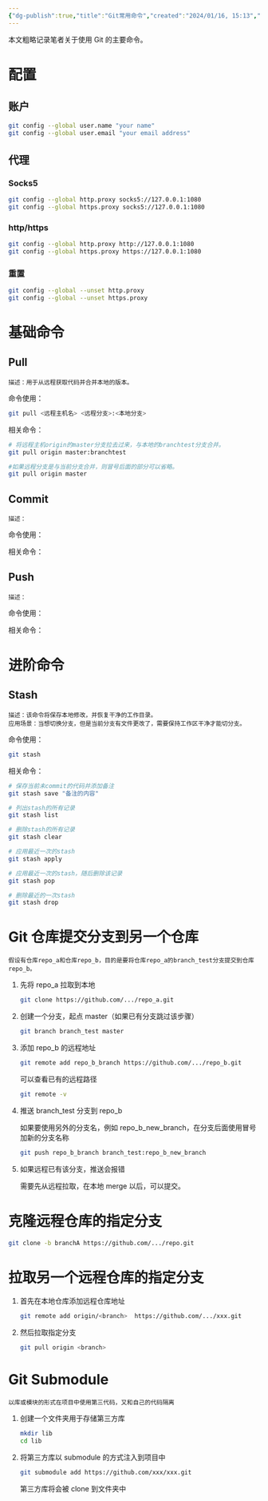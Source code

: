 ```yaml
---
{"dg-publish":true,"title":"Git常用命令","created":"2024/01/16, 15:13","updated":"2024/01/16, 15:15","tags":["tool"],"dg-path":"环境部署/Git常用命令.md","permalink":"/环境部署/Git常用命令/","dgPassFrontmatter":true,"noteIcon":""}
---
```



本文粗略记录笔者关于使用 Git 的主要命令。

# 配置

## 账户

```bash
git config --global user.name "your name"
git config --global user.email "your email address"
```

## 代理

### Socks5

```bash
git config --global http.proxy socks5://127.0.0.1:1080
git config --global https.proxy socks5://127.0.0.1:1080
```

### http/https

```bash
git config --global http.proxy http://127.0.0.1:1080
git config --global https.proxy https://127.0.0.1:1080
```

### 重置

```bash
git config --global --unset http.proxy
git config --global --unset https.proxy
```

# 基础命令

## Pull

	描述：用于从远程获取代码并合并本地的版本。

命令使用：

```bash
git pull <远程主机名> <远程分支>:<本地分支>
```

相关命令：

```bash
# 将远程主机origin的master分支拉去过来，与本地的branchtest分支合并。
git pull origin master:branchtest

#如果远程分支是与当前分支合并，则冒号后面的部分可以省略。
git pull origin master
```

## Commit

	描述：

命令使用：

相关命令：

## Push

	描述：

命令使用：

相关命令：

# 进阶命令

## Stash

	描述：该命令将保存本地修改，并恢复干净的工作目录。
	应用场景：当想切换分支，但是当前分支有文件更改了，需要保持工作区干净才能切分支。

命令使用：

```bash
git stash
```

相关命令：

```bash
# 保存当前未commit的代码并添加备注
git stash save "备注的内容"

# 列出stash的所有记录
git stash list

# 删除stash的所有记录
git stash clear

# 应用最近一次的stash
git stash apply

# 应用最近一次的stash，随后删除该记录
git stash pop

# 删除最近的一次stash
git stash drop
```

# Git 仓库提交分支到另一个仓库

	假设有仓库repo_a和仓库repo_b，目的是要将仓库repo_a的branch_test分支提交到仓库repo_b。

1. 先将 repo_a 拉取到本地

    ```bash
    git clone https://github.com/.../repo_a.git
    ```

2. 创建一个分支，起点 master（如果已有分支跳过该步骤）

    ```bash
    git branch branch_test master
    ```

3. 添加 repo_b 的远程地址

    ```bash
    git remote add repo_b_branch https://github.com/.../repo_b.git
    ```

    可以查看已有的远程路径

    ```bash
    git remote -v
    ```

4. 推送 branch_test 分支到 repo_b

    如果要使用另外的分支名，例如 repo_b_new_branch，在分支后面使用冒号加新的分支名称

    ```bash
    git push repo_b_branch branch_test:repo_b_new_branch
    ```

5. 如果远程已有该分支，推送会报错

    需要先从远程拉取，在本地 merge 以后，可以提交。

# 克隆远程仓库的指定分支

```bash
git clone -b branchA https://github.com/.../repo.git
```

# 拉取另一个远程仓库的指定分支

1. 首先在本地仓库添加远程仓库地址

    ```bash
    git remote add origin/<branch>  https://github.com/.../xxx.git
    ```

2. 然后拉取指定分支

    ```bash
    git pull origin <branch>
    ```

# Git Submodule

	以库或模块的形式在项目中使用第三代码，又和自己的代码隔离

1. 创建一个文件夹用于存储第三方库

    ```bash
    mkdir lib
    cd lib
    ```

2. 将第三方库以 submodule 的方式注入到项目中

    ```bash
    git submodule add https://github.com/xxx/xxx.git
    ```

    第三方库将会被 clone 到文件夹中